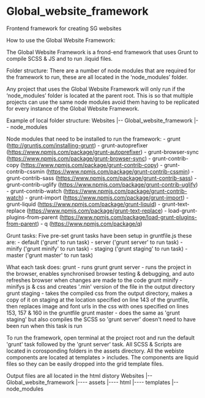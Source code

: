 # Global_website_framework
Frontend framework for creating SG websites

How to use the Global Website Framework:

The Global Website Framework is a frond-end framework that uses Grunt to compile SCSS & JS and to run .liquid files.

Folder structure:
There are a number of node modules that are required for the framework to run, these are all located in the ‘node_modules’ folder.

Any project that uses the Global Website Framework will only run if the ‘node_modules’ folder is located at the parent root. This is so that multiple projects can use the same node modules avoid them having to be replicated for every instance of the Global Website Framework.

Example of local folder structure:
	Websites
	|-- Global_website_framework
	|-- node_modules

Node modules that need to be installed to run the framework:
	- grunt                              (http://gruntjs.com/installing-grunt)
	- grunt-autoprefixer                 (https://www.npmjs.com/package/grunt-autoprefixer)
	- grunt-browser-sync                 (https://www.npmjs.com/package/grunt-browser-sync)
	- grunt-contrib-copy                 (https://www.npmjs.com/package/grunt-contrib-copy)
	- grunt-contrib-cssmin               (https://www.npmjs.com/package/grunt-contrib-cssmin)
	- grunt-contrib-sass                 (https://www.npmjs.com/package/grunt-contrib-sass)
	- grunt-contrib-uglify               (https://www.npmjs.com/package/grunt-contrib-uglify)
	- grunt-contrib-watch                (https://www.npmjs.com/package/grunt-contrib-watch)
	- grunt-import                       (https://www.npmjs.com/package/grunt-import)
	- grunt-liquid                       (https://www.npmjs.com/package/grunt-liquid)
	- grunt-text-replace                 (https://www.npmjs.com/package/grunt-text-replace)
	- load-grunt-plugins-from-parent     (https://www.npmjs.com/package/load-grunt-plugins-from-parent)
	- q                                  (https://www.npmjs.com/package/q)
    
Grunt tasks:
Five pre-set grunt tasks have been setup in gruntfile.js these are:
    - default   ('grunt' to run task)
    - server    ('grunt server' to run task)
    - minify    ('grunt minify' to run task)
    - staging   ('grunt staging' to run task)
    - master    ('grunt master' to run task)
    
What each task does:
    grunt             - runs grunt
    grunt server      - runs the project in the browser, enables synchronised browser testing & debugging, and auto refreshes browser when changes are made to the code
    grunt minify      - minifys js & css and creates '.min' version of the file in the output directory
    grunt staging     - takes the compiled css from the output directory, makes a copy of it on staging at the location specified on line 143 of the gruntfile, then replaces image and font urls in the css with ones specified on lines 153, 157 & 160 in the gruntfile
    grunt master      - does the same as 'grunt staging' but also compiles the SCSS so 'grunt server' doesn't need to have been run when this task is run
        
To run the framework, open terminal at the project root and run the default 'grunt' task followed by the 'grunt server' task.
All SCSS & Scripts are located in corosponding folders in the assets directory.
All the webiste components are located at templates > includes. The components are liquid files so they can be easily dropped into the grid template files. 

Output files are all located in the html distory
	Websites
	|-- Global_website_framework
    |---- assets
    |---- html
    |---- templates
	|-- node_modules